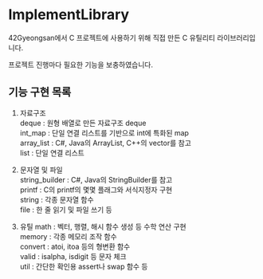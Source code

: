 
# ImplementLibrary  

42Gyeongsan에서 C 프로젝트에 사용하기 위해 직접 만든 C 유틸리티 라이브러리입니다.  

프로젝트 진행마다 필요한 기능을 보충하였습니다.  

## 기능 구현 목록  
1. 자료구조  
  deque : 원형 배열로 만든 자료구조 deque  
  int_map : 단일 연결 리스트를 기반으로 int에 특화된 map  
  array_list : C#, Java의 ArrayList, C++의 vector를 참고   
  list : 단일 연결 리스트  

2. 문자열 및 파일  
  string_builder : C#, Java의 StringBuilder를 참고    
  printf : C의 printf의 몇몇 플래그와 서식지정자 구현  
  string : 각종 문자열 함수  
  file : 한 줄 읽기 및 파일 쓰기 등  

3. 유틸
  math : 벡터, 행렬, 해시 함수 생성 등 수학 연산 구현  
  memory : 각종 메모리 조작 함수  
  convert : atoi, itoa 등의 형변환 함수   
  valid : isalpha, isdigit 등 문자 체크   
  util : 간단한 확인용 assert나 swap 함수 등  

